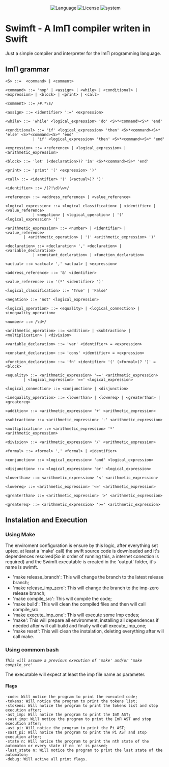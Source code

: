 <p align="center">
	<img src="https://img.shields.io/badge/language-swift-orange.svg" alt="Language">
	<img src="https://img.shields.io/badge/license-MIT-000000.svg" alt="License">
	<img src="https://img.shields.io/badge/ubuntu-v18.04-orange.svg" alt="system">
</p>

# Swimft - A ImΠ compiler writen in Swift

Just a simple compiler and interpreter for the ImΠ programming language.

## ImΠ grammar
```
<S> ::=  <command> | <comment>

<command> ::= 'nop' | <assign> | <while> | <conditional> | <expression> | <block> | <print> | <call>

<comment> ::= /#.*\s/

<assign> ::= <identifier> ':=' <expression>

<while> ::= 'while' <logical_expression> 'do' <S>*<command><S>* 'end'

<conditional> ::= 'if' <logical_expression> 'then' <S>*<command><S>* 'else' <S>*<command><S>* 'end'
			| 'if' <logical_expression> 'then' <S>*<command><S>* 'end'

<expression> ::= <reference> | <logical_expression> | <arithmetic_expression>

<block> ::= 'let' (<declaration>)? 'in' <S>*<command><S>* 'end'

<print> ::= 'print' '(' <expression> ')'

<call> ::= <identifier> '(' (<actual>)? ')'

<identifier> ::= /(?!\d)\w+/

<reference> ::= <address_reference> | <value_reference>

<logical_expression> ::= <logical_classification> | <identifier> | <value_reference>
			| <negation> | <logical_operation> | '(' <logical_expression> ')'
		
<arithmetic_expression> ::= <number> | <identifier> | <value_reference>
		| <arithmetic_operation> | '(' <arithmetic_expression> ')'
		
<declaration> ::= <declaration> ',' <declaration> | <variable_declaration>
			| <constant_declaration> | <function_declaration>

<actual> ::= <actual> ',' <actual> | <expression>

<address_reference> ::= '&' <identifier>

<value_reference> ::= '(*' <identifier> ')'

<logical_classification> ::= 'True' | 'False'

<negation> ::= 'not' <logical_expression>

<logical_operation> ::= <equality> | <logical_connection> | <inequality_operation>

<number> ::= /\d+/

<arithmetic_operation> ::= <addition> | <subtraction> | <multiplication> | <division>

<variable_declaration> ::= 'var' <identifier> = <expression>

<constant_declaration> ::= 'cons' <identifier> = <expression>

<function_declaration> ::= 'fn' <identifier> '(' (<formal>)? ')' = <block>

<equality> ::= <arithmetic_expression> '==' <arithmetic_expression>
		| <logical_expression> '==' <logical_expression>

<logical_connection> ::= <conjunction> | <disjunction>

<inequality_operation> ::= <lowerthan> | <lowereq> | <greaterthan> | <greatereq>

<addition> ::= <arithmetic_expression> '+' <arithmetic_expression>

<subtraction> ::= <arithmetic_expression> '-' <arithmetic_expression>

<multiplication> ::= <arithmetic_expression> '*' <arithmetic_expression>

<division> ::= <arithmetic_expression> '/' <arithmetic_expression>

<formal> ::= <formal> ',' <formal> | <identifier>

<conjunction> ::= <logical_expression> 'and' <logical_expression>

<disjunction> ::= <logical_expression> 'or' <logical_expression>

<lowerthan> ::= <arithmetic_expression> '<' <arithmetic_expression>

<lowereq> ::= <arithmetic_expression> '<=' <arithmetic_expression>

<greaterthan> ::= <arithmetic_expression> '>' <arithmetic_expression>

<greatereq> ::= <arithmetic_expression> '>=' <arithmetic_expression>
```

## Instalation and Execution

### Using Make

The enviroment configuration is ensure by this logic, after everything set up(eq. at least a 'make' call) the swift source code is downloaded and it's dependences resolved(So in order of running this, a internet conection is required) and the Swimft executable is created in the 'output' folder, it's name is swimft.

- 'make release_branch': This will change the branch to the latest release branch;
- 'make release\_imp\_zero': This will change the branch to the imp-zero release branch;
- 'make compile_src': This will compile the code;
- 'make build': This will clean the compiled files and then will call compile\_src
- 'make execute\_imp\_one': This will execute some Imp codes;
- 'make': This will prepare all environment, installing all dependences if needed after will call build and finally will call execute\_imp\_one;
- 'make reset': This will clean the instalation, deleting everything after will call make.

### Using commom bash

_`This will assume a previous execution of 'make' and/or 'make compile_src'`_

The executable will expect at least the imp file name as parameter.

#### Flags
```
-code: Will notice the program to print the executed code;
-tokens: Will notice the program to print the tokens list;
-stokens: Will notice the program to print the tokens list and stop execution after;
-ast_imp: Will notice the program to print the ImΠ AST;
-sast_imp: Will notice the program to print the ImΠ AST and stop execution after;
-ast_pi: Will notice the program to print the Pi AST;
-sast_pi: Will notice the program to print the Pi AST and stop execution after;
-state n: Will notice the program to print the nth state of the automaton or every state if no 'n' is passed;
-last_state n: Will notice the program to print the last state of the automaton;
-debug: Will active all print flags.
```
